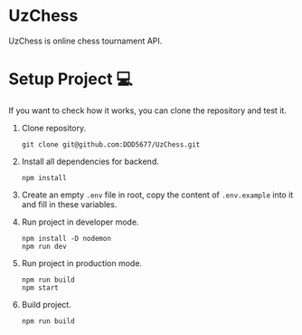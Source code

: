 # UzChess

UzChess is online chess tournament API.

# Setup Project 💻

If you want to check how it works, you can clone the repository and test it.

1. Clone repository.
   ```
   git clone git@github.com:DDD5677/UzChess.git
   ```
3. Install all dependencies for backend.
   ```
   npm install
   ```
5. Create an empty `.env` file in root, copy the content of `.env.example` into it and fill in these variables.

6. Run project in developer mode.
   ```
   npm install -D nodemon
   npm run dev
   ```
7. Run project in production mode.
   ```
   npm run build
   npm start
   ```
9. Build project.
   ```
   npm run build
   ```
